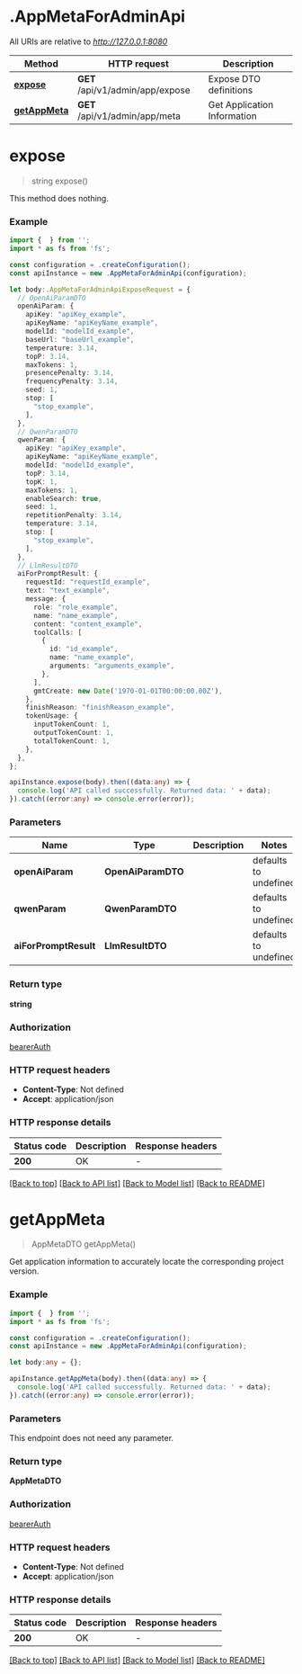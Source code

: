 # .AppMetaForAdminApi

All URIs are relative to *http://127.0.0.1:8080*

Method | HTTP request | Description
------------- | ------------- | -------------
[**expose**](AppMetaForAdminApi.md#expose) | **GET** /api/v1/admin/app/expose | Expose DTO definitions
[**getAppMeta**](AppMetaForAdminApi.md#getAppMeta) | **GET** /api/v1/admin/app/meta | Get Application Information


# **expose**
> string expose()

This method does nothing.

### Example


```typescript
import {  } from '';
import * as fs from 'fs';

const configuration = .createConfiguration();
const apiInstance = new .AppMetaForAdminApi(configuration);

let body:.AppMetaForAdminApiExposeRequest = {
  // OpenAiParamDTO
  openAiParam: {
    apiKey: "apiKey_example",
    apiKeyName: "apiKeyName_example",
    modelId: "modelId_example",
    baseUrl: "baseUrl_example",
    temperature: 3.14,
    topP: 3.14,
    maxTokens: 1,
    presencePenalty: 3.14,
    frequencyPenalty: 3.14,
    seed: 1,
    stop: [
      "stop_example",
    ],
  },
  // QwenParamDTO
  qwenParam: {
    apiKey: "apiKey_example",
    apiKeyName: "apiKeyName_example",
    modelId: "modelId_example",
    topP: 3.14,
    topK: 1,
    maxTokens: 1,
    enableSearch: true,
    seed: 1,
    repetitionPenalty: 3.14,
    temperature: 3.14,
    stop: [
      "stop_example",
    ],
  },
  // LlmResultDTO
  aiForPromptResult: {
    requestId: "requestId_example",
    text: "text_example",
    message: {
      role: "role_example",
      name: "name_example",
      content: "content_example",
      toolCalls: [
        {
          id: "id_example",
          name: "name_example",
          arguments: "arguments_example",
        },
      ],
      gmtCreate: new Date('1970-01-01T00:00:00.00Z'),
    },
    finishReason: "finishReason_example",
    tokenUsage: {
      inputTokenCount: 1,
      outputTokenCount: 1,
      totalTokenCount: 1,
    },
  },
};

apiInstance.expose(body).then((data:any) => {
  console.log('API called successfully. Returned data: ' + data);
}).catch((error:any) => console.error(error));
```


### Parameters

Name | Type | Description  | Notes
------------- | ------------- | ------------- | -------------
 **openAiParam** | **OpenAiParamDTO** |  | defaults to undefined
 **qwenParam** | **QwenParamDTO** |  | defaults to undefined
 **aiForPromptResult** | **LlmResultDTO** |  | defaults to undefined


### Return type

**string**

### Authorization

[bearerAuth](README.md#bearerAuth)

### HTTP request headers

 - **Content-Type**: Not defined
 - **Accept**: application/json


### HTTP response details
| Status code | Description | Response headers |
|-------------|-------------|------------------|
**200** | OK |  -  |

[[Back to top]](#) [[Back to API list]](README.md#documentation-for-api-endpoints) [[Back to Model list]](README.md#documentation-for-models) [[Back to README]](README.md)

# **getAppMeta**
> AppMetaDTO getAppMeta()

Get application information to accurately locate the corresponding project version.

### Example


```typescript
import {  } from '';
import * as fs from 'fs';

const configuration = .createConfiguration();
const apiInstance = new .AppMetaForAdminApi(configuration);

let body:any = {};

apiInstance.getAppMeta(body).then((data:any) => {
  console.log('API called successfully. Returned data: ' + data);
}).catch((error:any) => console.error(error));
```


### Parameters
This endpoint does not need any parameter.


### Return type

**AppMetaDTO**

### Authorization

[bearerAuth](README.md#bearerAuth)

### HTTP request headers

 - **Content-Type**: Not defined
 - **Accept**: application/json


### HTTP response details
| Status code | Description | Response headers |
|-------------|-------------|------------------|
**200** | OK |  -  |

[[Back to top]](#) [[Back to API list]](README.md#documentation-for-api-endpoints) [[Back to Model list]](README.md#documentation-for-models) [[Back to README]](README.md)



